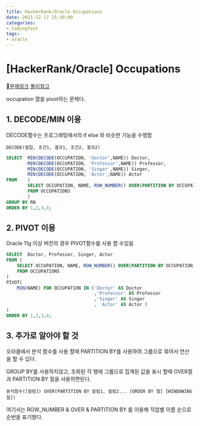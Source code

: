```yaml
---
title: HackerRank/Oracle Occupations
date: 2021-12-17 15:30:09
categories:
- CodingTest
tags:
- oracle
---
```


# [HackerRank/Oracle] Occupations

📌[문제링크](https://www.hackerrank.com/challenges/occupations/problem) [풀이참고](https://yurimyurim.tistory.com/11)

 

occupation 열을 pivot하는 문제다. 



## 1. DECODE/MIN 이용

DECODE함수는 프로그래밍에서의 if else 와 비슷한 기능을 수행함

`DECODE(컬럽, 조건1, 결과1, 조건2, 결과2)`

```sql
SELECT  MIN(DECODE(OCCUPATION, 'Doctor',NAME)) Doctor,
        MIN(DECODE(OCCUPATION, 'Professor',NAME)) Professor,
        MIN(DECODE(OCCUPATION, 'Singer',NAME)) Singer,
        MIN(DECODE(OCCUPATION, 'Actor',NAME)) Actor
FROM    (
        SELECT OCCUPATION, NAME, ROW_NUMBER() OVER(PARTITION BY OCCUPATION ORDER BY NAME) RN
        FROM OCCUPATIONS
        )
GROUP BY RN
ORDER BY 1,2,3,4;
```





## 2. PIVOT 이용

Oracle 11g 이상 버전의 경우 PIVOT함수를 사용 할 수있음

```sql
SELECT  Doctor, Professor, Singer, Actor 
FROM (
    SELECT OCCUPATION, NAME, ROW_NUMBER() OVER(PARTITION BY OCCUPATION ORDER BY NAME)RN
    FROM OCCUPATIONS
)
PIVOT(
    MIN(NAME) FOR OCCUPATION IN ('Doctor' AS Doctor
                                 ,'Professor' AS Professor
                                 ,'Singer' AS Singer
                                 , 'Actor' AS Actor )
)
ORDER BY 1,2,3,4;
```





## 3. 추가로 알아야 할 것

오라클에서 분석 함수를 사용 할때 PARTITION BY를 사용하여 그룹으로 묶어서 연산을 할 수 있다.

GROUP BY를 사용하지않고, 조회된 각 행에 그룹으로 집계된 값을 표시 할때 OVER절과 PARTITION BY 절을 사용하면된다.

`분석함수([칼럼]) OVER(PARTITION BY 칼럼1, 칼럼2... [ORDER BY 절] [WINDOWING 절])`



여기서는 ROW_NUMBER & OVER & PARTITION BY 를 이용해 직업별 이름 순으로 순번을 표기했다.

